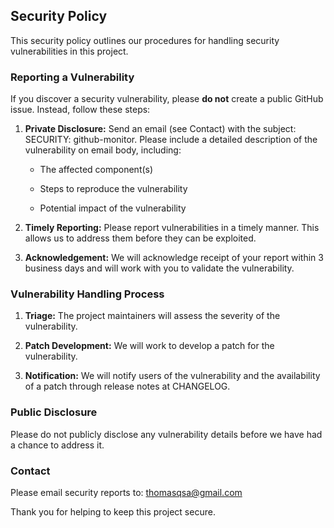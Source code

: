 Security Policy
---------------

This security policy outlines our procedures for handling security vulnerabilities in this project.

### Reporting a Vulnerability

If you discover a security vulnerability, please **do not** create a public GitHub issue. Instead, follow these steps:

1. **Private Disclosure:** Send an email (see Contact) with the subject: SECURITY: github-monitor. Please include a detailed description of the vulnerability on email body, including:

    * The affected component(s)

    * Steps to reproduce the vulnerability

    * Potential impact of the vulnerability

2. **Timely Reporting:** Please report vulnerabilities in a timely manner. This allows us to address them before they can be exploited.

3. **Acknowledgement:** We will acknowledge receipt of your report within 3 business days and will work with you to validate the vulnerability.

### Vulnerability Handling Process

1. **Triage:** The project maintainers will assess the severity of the vulnerability.

2. **Patch Development:** We will work to develop a patch for the vulnerability.

3. **Notification:** We will notify users of the vulnerability and the availability of a patch through release notes at CHANGELOG.

### Public Disclosure

Please do not publicly disclose any vulnerability details before we have had a chance to address it.

### Contact

Please email security reports to: thomasqsa@gmail.com

Thank you for helping to keep this project secure.
